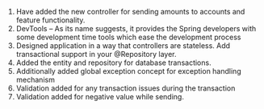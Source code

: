 1. Have added the new controller for sending amounts to accounts and feature functionality. 
2. DevTools – As its name suggests, it provides the Spring developers with some development time tools which ease the development process
3. Designed  application in a way that controllers are stateless. Add transactional support in your @Repository layer.
4. Added the entity and repository for database transactions. 
5. Additionally added global exception concept for exception handling mechanism 
6. Validation added for any transaction issues during the transaction 
7. Validation added for negative value while sending.
